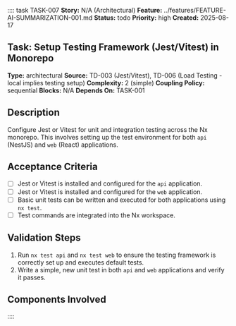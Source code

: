 :::: task TASK-007
**Story:** N/A (Architectural)
**Feature:** ../features/FEATURE-AI-SUMMARIZATION-001.md
**Status:** todo
**Priority:** high
**Created:** 2025-08-17

## Task: Setup Testing Framework (Jest/Vitest) in Monorepo

**Type:** architectural
**Source:** TD-003 (Jest/Vitest), TD-006 (Load Testing - local implies testing setup)
**Complexity:** 2 (simple)
**Coupling Policy:** sequential
**Blocks:** N/A
**Depends On:** TASK-001

## Description
Configure Jest or Vitest for unit and integration testing across the Nx monorepo. This involves setting up the test environment for both `api` (NestJS) and `web` (React) applications.

## Acceptance Criteria
- [ ] Jest or Vitest is installed and configured for the `api` application.
- [ ] Jest or Vitest is installed and configured for the `web` application.
- [ ] Basic unit tests can be written and executed for both applications using `nx test`.
- [ ] Test commands are integrated into the Nx workspace.

## Validation Steps
1. Run `nx test api` and `nx test web` to ensure the testing framework is correctly set up and executes default tests.
2. Write a simple, new unit test in both `api` and `web` applications and verify it passes.

## Components Involved
<!-- Add links to related component SPEC.md files -->
::::
